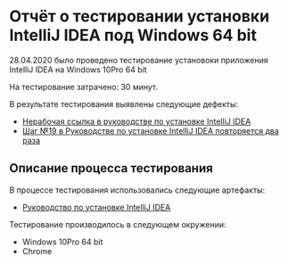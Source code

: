 # Отчёт о тестировании установки IntelliJ IDEA под Windows 64 bit 

28.04.2020 было проведено тестирование установоки приложения IntelliJ IDEA на Windows 10Pro 64 bit 

На тестирование затрачено: 30 минут.

В результате тестирования выявлены следующие дефекты:
* [Нерабочая ссылка в руководстве по установке IntelliJ IDEA](https://github.com/Gnucheva/-2---Credit-Card-Number-Validator/issues/1)
* [Шаг №19 в Руководстве по установке IntelliJ IDEA повторяется два раза](https://github.com/Gnucheva/-2---Credit-Card-Number-Validator/issues/2)

## Описание процесса тестирования

В процессе тестирования использовались следующие артефакты:
* [Руководство по установке IntelliJ IDEA](https://github.com/netology-code/javaqa-homeworks/blob/master/intro/idea.md)

Тестирование производилось в следующем окружении:
* Windows 10Pro 64 bit 
* Chrome 